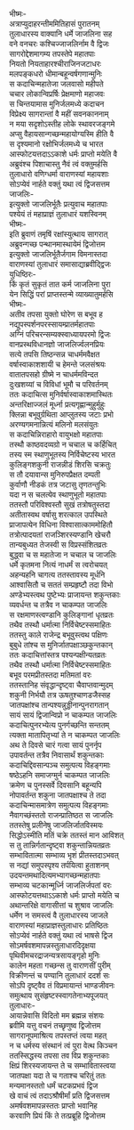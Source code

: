 भीष्मः-   
अत्राप्युदाहरन्तीममितिहासं पुरातनम्  
तुलाधारस्य वाक्यानि धर्मे जाजलिना सह  
वने वनचरः कश्चिज्जाजलिर्नाम वै द्विजः  
सागरोद्देशमागम्य तपस्तेपे महातपाः  
नियतो नियताहारश्चीराजिनजटाधरः  
मलपङ्कधरो धीमान्बहून्वर्षगणान्मुनिः  
स कदाचिन्महातेजा जलवासो महीपते  
चचार लोकान्विप्रर्षिः प्रेक्षमाणो महाजवः  
स चिन्तयामास मुनिर्जलमध्ये कदाचन  
विप्रेक्ष्य सागरान्तां वै महीं सवनकाननाम्  
न मया सदृशोऽस्तीह लोके स्थावरजङ्गमे  
अप्सु वैहायसान्गच्छन्महायोग्यस्मि हीति वै  
स दृश्यमानो रक्षोभिर्जलमध्ये च भारत  
आस्फोटयत्तदाऽऽकाशे धर्मः प्राप्तो मयेति वै  
अब्रुवंश्च पिशाचास्तु नैवं त्वं वक्तुमर्हसि  
तुलाधारो वणिग्धर्मा वाराणस्यां महायशाः  
सोऽप्येवं नार्हते वक्तुं यथा त्वं द्विजसत्तम  
जाजलिः-  
इत्युक्तो जाजलिर्भूतैः प्रत्युवाच महातपाः  
पश्येयं तं महाप्राज्ञं तुलाधारं यशस्विनम्  
भीष्मः-  
इति ब्रुवाणं तमृषिं रक्षांस्युत्थाय सागरात्  
अब्रुवन्गच्छ पन्थानमास्थायेमं द्विजोत्तम  
इत्युक्तो जाजलिर्भूतैर्जगाम विमनास्तदा  
वाराणस्यां तुलाधारं समासाद्याब्रवीद्द्विजः  
युधिष्ठिरः-   
किं कृतं सुकृतं तात कर्म जाजलिना पुरा  
येन सिद्धिं परां प्राप्तस्तन्मे व्याख्यातुमर्हसि  
भीष्मः-   
अतीव तपसा युक्तो घोरेण स बभूव ह  
नद्युपस्पर्शनपरस्सायम्प्रातर्महातपाः  
अग्निं परिचरन्सम्यक्स्वाध्यायपरमो द्विजः  
वानप्रस्थविधानज्ञो जाजलिर्ज्वलनप्रियः  
सत्ये तपसि तिष्ठन्सन्न चाधर्ममवैक्षत  
वर्षास्वाकाशशायी च हेमन्ते जलसंश्रयः  
वातातपसहो ग्रीष्मे न चाधर्ममविन्दत  
दुःखशय्यां च विविधां भूमौ च परिवर्तनम्  
ततः कदाचित्स मुनिर्वर्षास्वाकाशमास्थितः  
अन्तरिक्षाज्जलं मूर्ध्ना प्रत्यगृह्णान्मुहुर्मुहुः  
क्लिन्ना बभूवुर्ग्रथिता आप्लुतस्य जटाः प्रभो  
अरण्यगमनान्नित्यं मलिनो मलसंयुतः  
स कदाचिन्निराहारो वायुभक्षो महातपाः  
तस्थौ काष्ठवदव्यग्रो न चचाल च कर्हिचित्  
तस्य स्म स्थाणुभूतस्य निर्विचेष्टस्य भारत  
कुलिङ्गशकुनी राजन्नीडं शिरसि चक्रतुः  
स तौ दयावान्स मुनिरुपप्रैक्षत दम्पती  
कुर्वाणौ नीडकं तत्र जटासु तृणतन्तुभिः  
यदा न स चलत्येव स्थाणुभूतो महातपाः  
ततस्तौ परिविश्वस्तौ सुखं तत्रोषतुस्तदा  
अतीतास्वथ वर्षासु शरत्काल उपस्थिते  
प्राजापत्येन विधिना विश्वासात्काममोहितौ  
तत्रोत्पादयतां राजञ्शिरस्यण्डानि खेचरौ  
तान्यबुध्यत तेजस्वी स विप्रस्संशितव्रतः  
बुद्ध्वा च स महातेजा न चचाल च जाजलिः  
धर्मे कृतमना नित्यं नाधर्मं स त्वरोचयत्  
अहन्यहनि चागत्य ततस्तावस्य मूर्धनि  
आश्वासितौ च सततं सम्प्रहृष्टौ तदा विभो  
अण्डेभ्यस्त्वथ पुष्टेभ्यः प्राजायन्त शकुन्तकाः  
व्यवर्धन्त च तत्रैव न चाकम्पत जाजलिः  
स रक्षमाणस्त्वण्डानि कुलिङ्गानां धृतव्रतः  
तथैव तस्थौ धर्मात्मा निर्विचेष्टस्समाहितः  
ततस्तु काले राजेन्द्र बभूवुस्त्वथ पक्षिणः  
बुबुधे तांश्च स मुनिर्जातपक्षाञ्छकुन्तकान्  
ततः कदाचित्तांस्तत्र पश्यन्पक्षीन्यतव्रतः  
तथैव तस्थौ धर्मात्मा निर्विचेष्टस्समाहितः  
बभूव परमप्रीतस्तदा मतिमतां वरः  
ततस्तानिह संवृद्धान्दृष्ट्वा चैवाप्तवान्मुदम्  
शकुनी निर्भयौ तत्र ऊषतुश्चाणडजैस्सह  
जातपक्षांश्च तान्पश्यन्नुड्डीनान्पुनरागतान्  
सायं सायं द्विजान्विप्रो न चाकम्पत जाजलिः  
कदाचित्पुनरभ्येत्य पुनर्गच्छन्ति सन्ततम्  
त्यक्ता मातापितृभ्यां ते न चाकम्पत जाजलिः  
अथ ते दिवसे चारं गत्वा सायं पुनर्नृप  
उपावर्तन्त तत्रैव निवासार्थं शकुन्तकाः  
कदाचिद्दिवसान्पञ्च समुत्पत्य विहङ्गमाः  
षष्ठेऽहनि समाजग्मुर्न चाकम्पत जाजलिः  
क्रमेण च पुनस्सर्वे दिवसानि बहून्यपि  
नोपावर्तन्त शकुना जातपक्षाश्च ते तदा  
कदाचिन्मासमात्रेण समुत्पत्य विहङ्गमाः  
नैवागच्छंस्ततो राजन्प्रातिष्ठत स जाजलिः  
ततस्तेषु प्रलीनेषु जाजलिर्जातविस्मयः  
सिद्धोऽस्मीति मतिं चक्रे ततस्तं मान आविशत्  
स तु तान्निर्गतान्दृष्ट्वा शकुन्तान्नियतव्रतः  
सम्भावितात्मा सम्भाव्य भृशं प्रीतस्तदाऽभवत्  
स नद्यां समुपस्पृश्य तर्पयित्वा हुताशनम्  
उदयन्तमथादित्यमभ्यागच्छन्महातपाः  
सम्भाव्य चटकान्मूर्ध्नि जाजलिर्जपतां वरः  
आस्फोटयत्तथाऽऽकाशे धर्मः प्राप्तो मयेति च  
अथान्तरिक्षे वागासीत्तां च शुश्राव जाजलिः  
धर्मेण न समस्त्वं वै तुलाधारस्य जाजले  
वाराणस्यां महाप्राज्ञस्तुलाधारः प्रतिष्ठितः  
सोऽप्येवं नार्हते वक्तुं यथा त्वं भाषसे द्विज  
सोऽमर्षवशमापन्नस्तुलाधारदिदृक्षया  
पृथिवीमचरद्राजन्यत्रसायङ्गृहो मुनिः  
कालेन महता गच्छन्स तु वाराणसीं पुरीम्  
विक्रीणन्तं च पण्यानि तुलाधारं ददर्श सः  
सोऽपि दृष्ट्वैव तं विप्रमायान्तं भाण्डजीवनः  
समुत्थाय सुसंहृष्टस्स्वागतेनाभ्यपूजयत्  
तुलाधारः-   
आयान्नेवासि विदितो मम ब्रह्मन्न संशयः  
ब्रवीमि यत्तु वचनं तच्छृणुष्व द्विजोत्तम  
सागरानूपमाश्रित्य तपस्तप्तं त्वया महत्  
न च धर्मस्य संस्थानं त्वं पुरा वेत्थ किञ्चन  
ततस्सिद्धस्य तपसा तव विप्र शकुन्तकाः  
क्षिप्रं शिरस्यजायन्त ते च सम्भावितास्त्वया  
जातपक्षा यदा ते च गताश्च चरितुं ततः  
मन्यमानस्ततो धर्मं चटकप्रभवं द्विज  
खे वाचं त्वं तदाऽश्रौषीर्मां प्रति द्विजसत्तम  
अमर्षवशमापन्नस्ततः प्राप्तो भवानिह  
करवाणि प्रियं किं ते तत्प्रब्रूहि द्विजोत्तम   
